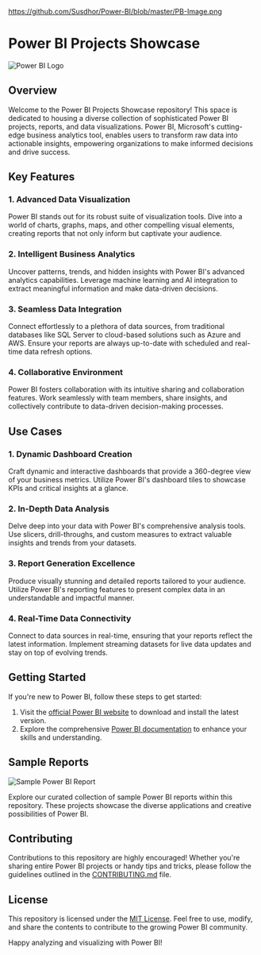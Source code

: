 https://github.com/Susdhor/Power-BI/blob/master/PB-Image.png
# Power BI Projects Showcase

![Power BI Logo](https://powerbi.microsoft.com/pictures/application-logos/svg/powerbi_icon.svg)

## Overview

Welcome to the Power BI Projects Showcase repository! This space is dedicated to housing a diverse collection of sophisticated Power BI projects, reports, and data visualizations. Power BI, Microsoft's cutting-edge business analytics tool, enables users to transform raw data into actionable insights, empowering organizations to make informed decisions and drive success.

## Key Features

### 1. Advanced Data Visualization
Power BI stands out for its robust suite of visualization tools. Dive into a world of charts, graphs, maps, and other compelling visual elements, creating reports that not only inform but captivate your audience.

### 2. Intelligent Business Analytics
Uncover patterns, trends, and hidden insights with Power BI's advanced analytics capabilities. Leverage machine learning and AI integration to extract meaningful information and make data-driven decisions.

### 3. Seamless Data Integration
Connect effortlessly to a plethora of data sources, from traditional databases like SQL Server to cloud-based solutions such as Azure and AWS. Ensure your reports are always up-to-date with scheduled and real-time data refresh options.

### 4. Collaborative Environment
Power BI fosters collaboration with its intuitive sharing and collaboration features. Work seamlessly with team members, share insights, and collectively contribute to data-driven decision-making processes.

## Use Cases

### 1. Dynamic Dashboard Creation
Craft dynamic and interactive dashboards that provide a 360-degree view of your business metrics. Utilize Power BI's dashboard tiles to showcase KPIs and critical insights at a glance.

### 2. In-Depth Data Analysis
Delve deep into your data with Power BI's comprehensive analysis tools. Use slicers, drill-throughs, and custom measures to extract valuable insights and trends from your datasets.

### 3. Report Generation Excellence
Produce visually stunning and detailed reports tailored to your audience. Utilize Power BI's reporting features to present complex data in an understandable and impactful manner.

### 4. Real-Time Data Connectivity
Connect to data sources in real-time, ensuring that your reports reflect the latest information. Implement streaming datasets for live data updates and stay on top of evolving trends.

## Getting Started

If you're new to Power BI, follow these steps to get started:

1. Visit the [official Power BI website](https://powerbi.microsoft.com/) to download and install the latest version.
2. Explore the comprehensive [Power BI documentation](https://docs.microsoft.com/en-us/power-bi/) to enhance your skills and understanding.

## Sample Reports

![Sample Power BI Report](path/to/sample/report/screenshot.png)

Explore our curated collection of sample Power BI reports within this repository. These projects showcase the diverse applications and creative possibilities of Power BI.

## Contributing

Contributions to this repository are highly encouraged! Whether you're sharing entire Power BI projects or handy tips and tricks, please follow the guidelines outlined in the [CONTRIBUTING.md](CONTRIBUTING.md) file.

## License

This repository is licensed under the [MIT License](LICENSE). Feel free to use, modify, and share the contents to contribute to the growing Power BI community.

Happy analyzing and visualizing with Power BI!
